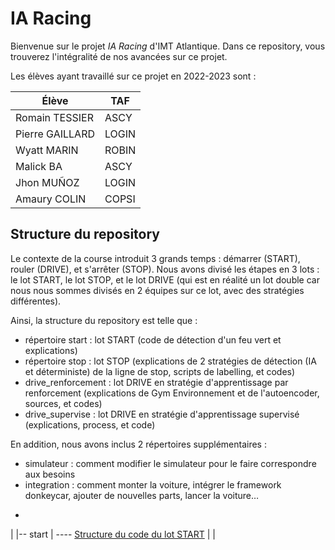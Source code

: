 # IA Racing

Bienvenue sur le projet *IA Racing* d'IMT Atlantique. Dans ce repository, vous trouverez l'intégralité de nos avancées sur ce projet.

Les élèves ayant travaillé sur ce projet en 2022-2023 sont :

| Élève                 | TAF       |
| ---                   | ---       |
| Romain TESSIER        | ASCY      |
| Pierre GAILLARD       | LOGIN     |
| Wyatt MARIN           | ROBIN     |
| Malick BA             | ASCY      |
| Jhon MUÑOZ            | LOGIN     |
| Amaury COLIN          | COPSI     |

## Structure du repository

Le contexte de la course introduit 3 grands temps : démarrer (START), rouler (DRIVE), et s'arrêter (STOP). Nous avons divisé les étapes en 3 lots : le lot START, le lot STOP, et le lot DRIVE (qui est en réalité un lot double car nous nous sommes divisés en 2 équipes sur ce lot, avec des stratégies différentes).

Ainsi, la structure du repository est telle que :

- répertoire start : lot START (code de détection d'un feu vert et explications)
- répertoire stop : lot STOP (explications de 2 stratégies de détection (IA et déterministe) de la ligne de stop, scripts de labelling, et codes)
- drive_renforcement : lot DRIVE en stratégie d'apprentissage par renforcement (explications de Gym Environnement et de l'autoencoder, sources, et codes)
- drive_supervise : lot DRIVE en stratégie d'apprentissage supervisé (explications, process, et code)

En addition, nous avons inclus 2 répertoires supplémentaires :
- simulateur : comment modifier le simulateur pour le faire correspondre aux besoins
- integration : comment monter la voiture, intégrer le framework donkeycar, ajouter de nouvelles parts, lancer la voiture…

*
|
|-- start
     | ---- [Structure du code du lot START](https://github.com/Rom-1T/ia_racing_imt/blob/main/start/README.md)
|
|